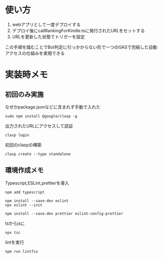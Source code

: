 # 使い方

1.  webアプリとして一度デプロイする
1. デプロイ後にcallRankingForKindle.tsに発行されたURLをセットする
1. URLを更新した状態でトリガーを設定

この手順を踏むことでBot判定に引っかからない形で一つのGASで完結した自動アクセスの仕組みを実現できる


# 実装時メモ
## 初回のみ実施

なぜかpackage.jsonなどに含まれず手動で入れた
```
sudo npm install @google/clasp -g
```

出力されたURLにアクセスして認証
```
clasp login
```


初回のclaspの構築
```
clasp create --type standalone
```

## 環境作成メモ
Typescript,ESLint,prettierを導入
```
npm add typescript
```

```
npm install --save-dev eslint
npx eslint --init
```

```
npm install --save-dev prettier eslint-config-prettier
```


tsからjsに
```
npx tsc
```

lintを実行
```
npm run lintfix
```